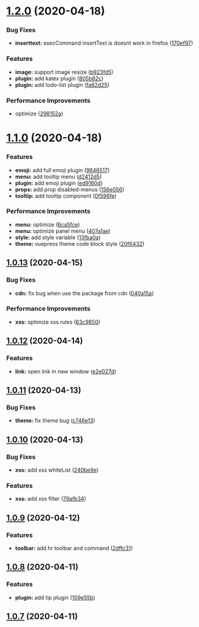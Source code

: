 # [1.2.0](https://github.com/code-farmer-i/vue-markdown-editor/compare/v1.1.0...v1.2.0) (2020-04-18)

### Bug Fixes

- **inserttext:** execCommand insertText is doesnt work in firefox ([170ef97](https://github.com/code-farmer-i/vue-markdown-editor/commit/170ef97db977559769ed8bab09459ecff9c09d77))

### Features

- **image:** support image resize ([b923fd5](https://github.com/code-farmer-i/vue-markdown-editor/commit/b923fd54fd4188f272c4cde971613febe6f8008f))
- **plugin:** add katex plugin ([805b62c](https://github.com/code-farmer-i/vue-markdown-editor/commit/805b62c83eaa9df4d3e7eb191c2265cf8ce90edb))
- **plugin:** add todo-list plugin ([fa82d25](https://github.com/code-farmer-i/vue-markdown-editor/commit/fa82d256726e9f4f9d497f893cc148e78cb3c2c6))

### Performance Improvements

- optimize ([298152a](https://github.com/code-farmer-i/vue-markdown-editor/commit/298152a0dffa4c2210e24499fee11112a77b20d7))

# [1.1.0](https://github.com/code-farmer-i/vue-markdown-editor/compare/v1.0.13...v1.1.0) (2020-04-18)

### Features

- **emoji:** add full emoji plugin ([9846517](https://github.com/code-farmer-i/vue-markdown-editor/commit/98465179d15e99918b7ce354066bb00dd66f291c))
- **menu:** add tooltip menu ([d2412d5](https://github.com/code-farmer-i/vue-markdown-editor/commit/d2412d57f9e15799d52a3ee3c4062d8531441f52))
- **plugin:** add emoji plugin ([ed9160d](https://github.com/code-farmer-i/vue-markdown-editor/commit/ed9160d880905e4fbced368de918382e4a9fa068))
- **props:** add prop disabled-menus ([156e056](https://github.com/code-farmer-i/vue-markdown-editor/commit/156e0560f3928d5c2b213bb344443b860e7a70f2))
- **tooltip:** add tooltip component ([0f596fe](https://github.com/code-farmer-i/vue-markdown-editor/commit/0f596fe92de6a74fd41b8e7e16307490a4fe2069))

### Performance Improvements

- **menu:** optimize ([6ca5fce](https://github.com/code-farmer-i/vue-markdown-editor/commit/6ca5fcebe55c01ff12144f3d61688d1ae9fc5ea9))
- **menu:** optimize panel menu ([407a1ae](https://github.com/code-farmer-i/vue-markdown-editor/commit/407a1ae85a2af7572a03660ee0b2840cef16f2f8))
- **style:** add style variable ([13fba0a](https://github.com/code-farmer-i/vue-markdown-editor/commit/13fba0aaa8d0e4500ed704fb14c703d549a4b7c0))
- **theme:** vuepress theme code block style ([20f6432](https://github.com/code-farmer-i/vue-markdown-editor/commit/20f6432fc1e5eadb6ccc6aae26b46143bec86242))

## [1.0.13](https://github.com/code-farmer-i/vue-markdown-editor/compare/v1.0.12...v1.0.13) (2020-04-15)

### Bug Fixes

- **cdn:** fix bug when use the package from cdn ([040a15a](https://github.com/code-farmer-i/vue-markdown-editor/commit/040a15ac6ab40332f526e3a1baa80c7246b04b38))

### Performance Improvements

- **xss:** optimize xss rules ([63c9850](https://github.com/code-farmer-i/vue-markdown-editor/commit/63c98502a2ea1610b4b945c1267e12e8ea337d0e))

## [1.0.12](https://github.com/code-farmer-i/vue-markdown-editor/compare/v1.0.11...v1.0.12) (2020-04-14)

### Features

- **link:** open link in new window ([e2e027d](https://github.com/code-farmer-i/vue-markdown-editor/commit/e2e027d66ec4aec90996cac2104da50966746fdb))

## [1.0.11](https://github.com/code-farmer-i/vue-markdown-editor/compare/v1.0.10...v1.0.11) (2020-04-13)

### Bug Fixes

- **theme:** fix theme bug ([c746e13](https://github.com/code-farmer-i/vue-markdown-editor/commit/c746e131c1b9020e2eb05b58d7239aa74ab66c1d))

## [1.0.10](https://github.com/code-farmer-i/vue-markdown-editor/compare/v1.0.9...v1.0.10) (2020-04-13)

### Bug Fixes

- **xss:** add xss whiteList ([240be9e](https://github.com/code-farmer-i/vue-markdown-editor/commit/240be9ee7ff69ff91033bca209cd02f6e72d0601))

### Features

- **xss:** add xss filter ([79afb34](https://github.com/code-farmer-i/vue-markdown-editor/commit/79afb346c76ccd326eb30392264bdd9d447686c2))

## [1.0.9](https://github.com/code-farmer-i/vue-markdown-editor/compare/v1.0.8...v1.0.9) (2020-04-12)

### Features

- **toolbar:** add hr toolbar and command ([2dffc31](https://github.com/code-farmer-i/vue-markdown-editor/commit/2dffc319e25a3730d21cb03b0e658e4e1410def4))

## [1.0.8](https://github.com/code-farmer-i/vue-markdown-editor/compare/v1.0.7...v1.0.8) (2020-04-11)

### Features

- **plugin:** add tip plugin ([109e55b](https://github.com/code-farmer-i/vue-markdown-editor/commit/109e55beafd110743620c8e0a649ce51d9275b73))

## [1.0.7](https://github.com/code-farmer-i/vue-markdown-editor/compare/v1.0.6...v1.0.7) (2020-04-11)
